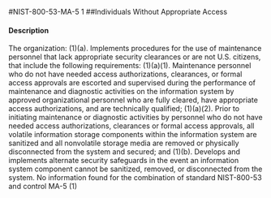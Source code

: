#NIST-800-53-MA-5 1
##Individuals Without Appropriate Access
#### Description
The organization:
   (1)(a).  Implements procedures for the use of maintenance personnel that lack appropriate security clearances or are not U.S. citizens, that include the following requirements:
   (1)(a)(1).  Maintenance personnel who do not have needed access authorizations, clearances, or formal access approvals are escorted and supervised during the performance of maintenance and diagnostic activities on the information system by approved organizational personnel who are fully cleared, have appropriate access authorizations, and are technically qualified;
   (1)(a)(2).  Prior to initiating maintenance or diagnostic activities by personnel who do not have needed access authorizations, clearances or formal access approvals, all volatile information storage components within the information system are sanitized and all nonvolatile storage media are removed or physically disconnected from the system and secured; and
   (1)(b).  Develops and implements alternate security safeguards in the event an information system component cannot be sanitized, removed, or disconnected from the system.
No information found for the combination of standard NIST-800-53 and control MA-5 (1)
